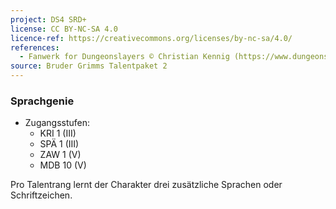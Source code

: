 ```yaml
---
project: DS4 SRD+
license: CC BY-NC-SA 4.0
licence-ref: https://creativecommons.org/licenses/by-nc-sa/4.0/
references: 
  - Fanwerk for Dungeonslayers © Christian Kennig (https://www.dungeonslayers.net/)
source: Bruder Grimms Talentpaket 2
---
```


### Sprachgenie

- Zugangsstufen:
  - KRI 1 (III)
  - SPÄ 1 (III)
  - ZAW 1 (V)
  - MDB 10 (V)

Pro Talentrang lernt der Charakter drei zusätzliche Sprachen oder Schriftzeichen.

